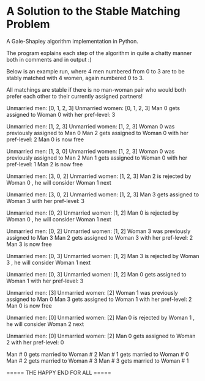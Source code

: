 # A Solution to the Stable Matching Problem
A Gale-Shapley algorithm implementation in Python.

The program explains each step of the algorithm in quite a chatty manner both in comments and in output :)

Below is an example run, where 4 men numbered from 0 to 3 are to be stably matched with 4 women, again numbered 0 to 3.

All matchings are stable if there is no man-woman pair who would both prefer each other to their currently assigned partners!

Unmarried men: [0, 1, 2, 3]
Unmarried women: [0, 1, 2, 3]
Man 0 gets assigned to Woman 0 with her pref-level: 3

Unmarried men: [1, 2, 3]
Unmarried women: [1, 2, 3]
Woman 0 was previously assigned to Man 0
Man 2 gets assigned to Woman 0 with her pref-level: 2
Man 0 is now free

Unmarried men: [1, 3, 0]
Unmarried women: [1, 2, 3]
Woman 0 was previously assigned to Man 2
Man 1 gets assigned to Woman 0 with her pref-level: 1
Man 2 is now free

Unmarried men: [3, 0, 2]
Unmarried women: [1, 2, 3]
Man 2 is rejected by Woman 0 , he will consider Woman 1 next

Unmarried men: [3, 0, 2]
Unmarried women: [1, 2, 3]
Man 3 gets assigned to Woman 3 with her pref-level: 3

Unmarried men: [0, 2]
Unmarried women: [1, 2]
Man 0 is rejected by Woman 0 , he will consider Woman 1 next

Unmarried men: [0, 2]
Unmarried women: [1, 2]
Woman 3 was previously assigned to Man 3
Man 2 gets assigned to Woman 3 with her pref-level: 2
Man 3 is now free

Unmarried men: [0, 3]
Unmarried women: [1, 2]
Man 3 is rejected by Woman 3 , he will consider Woman 1 next

Unmarried men: [0, 3]
Unmarried women: [1, 2]
Man 0 gets assigned to Woman 1 with her pref-level: 3

Unmarried men: [3]
Unmarried women: [2]
Woman 1 was previously assigned to Man 0
Man 3 gets assigned to Woman 1 with her pref-level: 2
Man 0 is now free

Unmarried men: [0]
Unmarried women: [2]
Man 0 is rejected by Woman 1 , he will consider Woman 2 next

Unmarried men: [0]
Unmarried women: [2]
Man 0 gets assigned to Woman 2 with her pref-level: 0

Man # 0 gets married to Woman # 2
Man # 1 gets married to Woman # 0
Man # 2 gets married to Woman # 3
Man # 3 gets married to Woman # 1

===== THE HAPPY END FOR ALL =====
